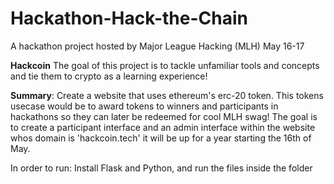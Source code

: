 # Hackathon-Hack-the-Chain
A hackathon project hosted by Major League Hacking (MLH) May 16-17


**Hackcoin**
The goal of this project is to tackle unfamiliar tools and concepts and tie them to crypto as a learning experience!

**Summary**: Create a website that uses ethereum's erc-20 token. This tokens usecase would be to award tokens
to winners and participants in hackathons so they can later be redeemed for cool MLH swag! The goal is to create a participant 
interface and an admin interface within the website whos domain is 'hackcoin.tech' it will be up for a year starting 
the 16th of May.

In order to run: Install Flask and Python, and run the files inside the folder
